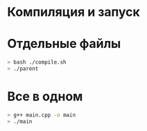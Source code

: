 # Компиляция и запуск

# Отдельные файлы

``` bash
> bash ./compile.sh
> ./parent
```

# Все в одном

``` bash
> g++ main.cpp -o main
> ./main
```